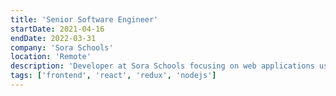 ```yaml
---
title: 'Senior Software Engineer'
startDate: 2021-04-16
endDate: 2022-03-31
company: 'Sora Schools'
location: 'Remote'
description: 'Developer at Sora Schools focusing on web applications using React, Redux, and Node.js'
tags: ['frontend', 'react', 'redux', 'nodejs']
---
```

